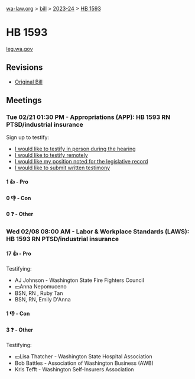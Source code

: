 [wa-law.org](/) > [bill](/bill/) > [2023-24](/bill/2023-24/) > [HB 1593](/bill/2023-24/hb/1593/)

# HB 1593
[leg.wa.gov](https://app.leg.wa.gov/billsummary?BillNumber=1593&Year=2023&Initiative=false)

## Revisions
* [Original Bill](1/)

## Meetings
### Tue 02/21 01:30 PM - Appropriations (APP): HB 1593 RN PTSD/industrial insurance
Sign up to testify:
* [I would like to testify in person during the hearing](https://app.leg.wa.gov/csi/Testifier/Add?chamber=House&mId=30810&aId=152455&caId=21764&tId=1)
* [I would like to testify remotely](https://app.leg.wa.gov/csi/Testifier/Add?chamber=House&mId=30810&aId=152455&caId=21764&tId=2)
* [I would like my position noted for the legislative record](https://app.leg.wa.gov/csi/Testifier/Add?chamber=House&mId=30810&aId=152455&caId=21764&tId=3)
* [I would like to submit written testimony](https://app.leg.wa.gov/csi/Testifier/Add?chamber=House&mId=30810&aId=152455&caId=21764&tId=4)

#### 1 👍 - Pro

#### 0 👎 - Con

#### 0 ❓ - Other

### Wed 02/08 08:00 AM - Labor & Workplace Standards (LAWS): HB 1593 RN PTSD/industrial insurance
#### 17 👍 - Pro
Testifying:
* AJ Johnson - Washington State Fire Fighters Council
* 💵Anna Nepomuceno
* BSN, RN , Ruby Tan
* BSN, RN, Emily D'Anna

#### 1 👎 - Con

#### 3 ❓ - Other
Testifying:
* 💵Lisa Thatcher - Washington State Hospital Association
* Bob Battles - Association of Washington Business (AWB)
* Kris Tefft - Washington Self-Insurers Association
